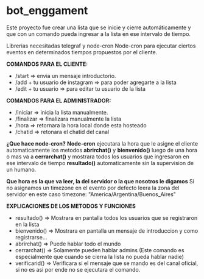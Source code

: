 # bot_enggament
Este proyecto fue crear una lista que se inicie y cierre automáticamente y que con un comando pueda ingresar a la lista en ese intervalo de tiempo.

Librerias necesitadas telegraf y node-cron
Node-cron para ejecutar ciertos eventos en determinados tiempos propuestos por el cliente.

**COMANDOS PARA EL CLIENTE:**
* /start => envia un mensaje introductorio.
* /add + tu usuario de instagram => para poder agregarte a la lista
* /edit + tu usuario => para editar tu usuario de la lista


**COMANDOS PARA EL ADMINISTRADOR:**
* /iniciar => inicia la lista manualmente.
* /finalizar => finalizara manualmente la lista
* /hora => retornara la hora local donde esta hosteado
* /chatid => retonara el chatid del canal


**¿Que hace node-cron?**
**Node-cron** ejecutara la hora que le asigne el cliente automaticamente los metodos **abrirchat()** y **bienvenido()** luego de una hora o mas va a **cerrarchat()** y mostrara todos los usuarios que ingresaron en ese intervalo de tiempo **resultado()** automaticamente sin la supervision de un humano.

**Que hora es la que va leer, la del servidor o la que nosotros le digamos**
Si no asignamos un timezone en el evento por defecto leera la zona del servidor en este caso timezone: "America/Argentina/Buenos_Aires"


**EXPLICACIONES DE LOS METODOS Y FUNCIONES**
* resultado() => Mostrara en pantalla todos los usuarios que se registraron en la lista
* bienvenido() => Mostrara en pantalla un mensaje de introduccion y como  registrarse...
* abrirchat() => Puede hablar todo el mundo
* cerrarchat() => Solamente pueden hablar admins (Este comando es especialmente que cuando se cierra la lista no pueda hablar nadie)
* verificarid() => Verificara si el mensaje que se mando es del canal oficial, si no es asi por ende no se ejecutara el comando.
